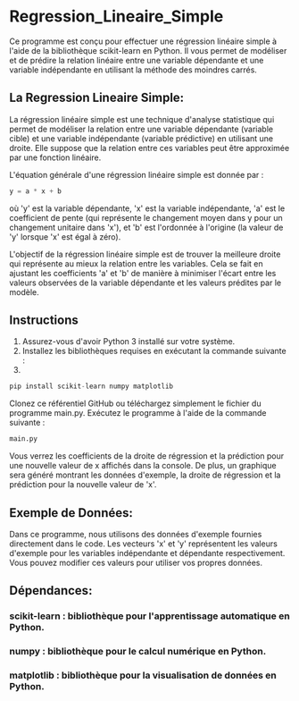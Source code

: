 # Regression_Lineaire_Simple

Ce programme est conçu pour effectuer une régression linéaire simple à l'aide de la bibliothèque scikit-learn en Python. Il vous permet de modéliser et de prédire la relation linéaire entre une variable dépendante et une variable indépendante en utilisant la méthode des moindres carrés.

## La Regression Lineaire Simple:

La régression linéaire simple est une technique d'analyse statistique qui permet de modéliser la relation entre une variable dépendante (variable cible) et une variable indépendante (variable prédictive) en utilisant une droite. Elle suppose que la relation entre ces variables peut être approximée par une fonction linéaire.

L'équation générale d'une régression linéaire simple est donnée par :

```python
y = a * x + b

```
où 'y' est la variable dépendante, 'x' est la variable indépendante, 'a' est le coefficient de pente (qui représente le changement moyen dans y pour un changement unitaire dans 'x'), et 'b' est l'ordonnée à l'origine (la valeur de 'y' lorsque 'x' est égal à zéro).

L'objectif de la régression linéaire simple est de trouver la meilleure droite qui représente au mieux la relation entre les variables. Cela se fait en ajustant les coefficients 'a' et 'b' de manière à minimiser l'écart entre les valeurs observées de la variable dépendante et les valeurs prédites par le modèle.

## Instructions
1. Assurez-vous d'avoir Python 3 installé sur votre système.
2. Installez les bibliothèques requises en exécutant la commande suivante :
3. 
```python
pip install scikit-learn numpy matplotlib
```
Clonez ce référentiel GitHub ou téléchargez simplement le fichier du programme main.py.
Exécutez le programme à l'aide de la commande suivante :

```python
main.py
```
Vous verrez les coefficients de la droite de régression et la prédiction pour une nouvelle valeur de x affichés dans la console. De plus, un graphique sera généré montrant les données d'exemple, la droite de régression et la prédiction pour la nouvelle valeur de 'x'.

## Exemple de Données:
Dans ce programme, nous utilisons des données d'exemple fournies directement dans le code. Les vecteurs 'x' et 'y' représentent les valeurs d'exemple pour les variables indépendante et dépendante respectivement. Vous pouvez modifier ces valeurs pour utiliser vos propres données.

## Dépendances:

### scikit-learn : bibliothèque pour l'apprentissage automatique en Python.
### numpy : bibliothèque pour le calcul numérique en Python.
### matplotlib : bibliothèque pour la visualisation de données en Python.
 
